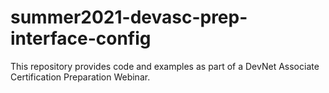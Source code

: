 # summer2021-devasc-prep-interface-config
This repository provides code and examples as part of a DevNet Associate Certification Preparation Webinar.
